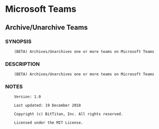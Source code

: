 # Microsoft Teams
## Archive/Unarchive Teams
### SYNOPSIS
```
    (BETA) Archives/Unarchives one or more teams on Microsoft Teams
```
### DESCRIPTION
```
    (BETA) Archives/Unarchives one or more teams on Microsoft Teams
```
### NOTES
```
    Version: 1.0
    Last updated: 19 December 2018
    Copyright (c) BitTitan, Inc. All rights reserved.
    Licensed under the MIT License.
```

